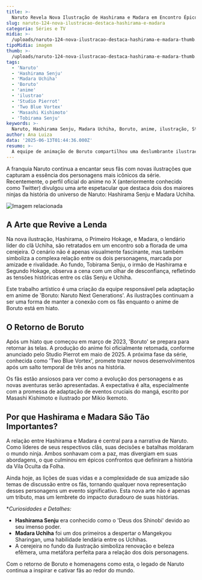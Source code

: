 ```yaml
---
title: >-
  Naruto Revela Nova Ilustração de Hashirama e Madara em Encontro Épico
slug: naruto-124-nova-ilustracao-destaca-hashirama-e-madara
categoria: Séries e TV
midia: >-
  /uploads/naruto-124-nova-ilustracao-destaca-hashirama-e-madara-thumb.webp
tipoMidia: imagem
thumb: >-
  /uploads/naruto-124-nova-ilustracao-destaca-hashirama-e-madara-thumb.webp
tags:
  - 'Naruto'
  - 'Hashirama Senju'
  - 'Madara Uchiha'
  - 'Boruto'
  - 'anime'
  - 'ilustrao'
  - 'Studio Pierrot'
  - 'Two Blue Vortex'
  - 'Masashi Kishimoto'
  - 'Tobirama Senju'
keywords: >-
  Naruto, Hashirama Senju, Madara Uchiha, Boruto, anime, ilustração, Studio Pierrot, Two Blue Vortex, Masashi Kishimoto, Tobirama Senju
author: Ana Luiza
data: '2025-06-13T01:44:36.000Z'
resumo: >-
  A equipe de animação de Boruto compartilhou uma deslumbrante ilustração de Hashirama Senju e Madara Uchiha sob uma cerejeira. A arte captura um momento icônico, observada ao fundo por Tobirama Senju.
---
```


A franquia Naruto continua a encantar seus fãs com novas ilustrações que capturam a essência dos personagens mais icônicos da série. Recentemente, o perfil oficial do anime no X (anteriormente conhecido como Twitter) divulgou uma arte espetacular que destaca dois dos maiores ninjas da história do universo de Naruto: Hashirama Senju e Madara Uchiha.

![Imagem relacionada](/uploads/naruto-124-nova-ilustracao-destaca-hashirama-e-madara-0.webp)

## A Arte que Revive a Lenda

Na nova ilustração, Hashirama, o Primeiro Hokage, e Madara, o lendário líder do clã Uchiha, são retratados em um encontro sob a florada de uma cerejeira. O cenário não é apenas visualmente fascinante, mas também simboliza a complexa relação entre os dois personagens, marcada por amizade e rivalidade. Ao fundo, Tobirama Senju, o irmão de Hashirama e Segundo Hokage, observa a cena com um olhar de desconfiança, refletindo as tensões históricas entre os clãs Senju e Uchiha.

Este trabalho artístico é uma criação da equipe responsável pela adaptação em anime de 'Boruto: Naruto Next Generations'. As ilustrações continuam a ser uma forma de manter a conexão com os fãs enquanto o anime de Boruto está em hiato.

## O Retorno de Boruto

Após um hiato que começou em março de 2023, 'Boruto' se prepara para retornar às telas. A produção do anime foi oficialmente retomada, conforme anunciado pelo Studio Pierrot em maio de 2025. A próxima fase da série, conhecida como 'Two Blue Vortex', promete trazer novos desenvolvimentos após um salto temporal de três anos na história.

Os fãs estão ansiosos para ver como a evolução dos personagens e as novas aventuras serão apresentadas. A expectativa é alta, especialmente com a promessa de adaptação de eventos cruciais do mangá, escrito por Masashi Kishimoto e ilustrado por Mikio Ikemoto.

## Por que Hashirama e Madara São Tão Importantes?

A relação entre Hashirama e Madara é central para a narrativa de Naruto. Como líderes de seus respectivos clãs, suas decisões e batalhas moldaram o mundo ninja. Ambos sonhavam com a paz, mas divergiam em suas abordagens, o que culminou em épicos confrontos que definiram a história da Vila Oculta da Folha.

Ainda hoje, as lições de suas vidas e a complexidade de sua amizade são temas de discussão entre os fãs, tornando qualquer nova representação desses personagens um evento significativo. Esta nova arte não é apenas um tributo, mas um lembrete do impacto duradouro de suas histórias.

**Curiosidades e Detalhes:*
- **Hashirama Senju** era conhecido como o 'Deus dos Shinobi' devido ao seu imenso poder.
- **Madara Uchiha** foi um dos primeiros a despertar o Mangekyou Sharingan, uma habilidade lendária entre os Uchihas.
- A cerejeira no fundo da ilustração simboliza renovação e beleza efêmera, uma metáfora perfeita para a relação dos dois personagens.

Com o retorno de Boruto e homenagens como esta, o legado de Naruto continua a inspirar e cativar fãs ao redor do mundo.